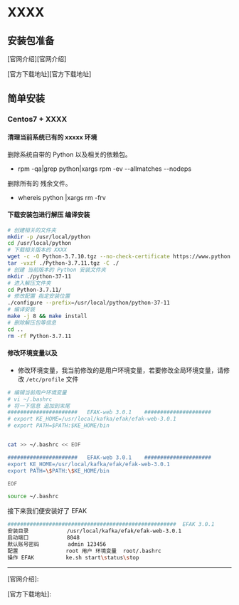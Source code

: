 # XXXX



## 安装包准备


[官网介绍][官网介绍]

[官方下载地址][官方下载地址]


## 简单安装

### Centos7 + XXXX 

#### 清理当前系统已有的 xxxxx 环境

删除系统自带的 Python 以及相关的依赖包。

-   rpm -qa|grep python|xargs rpm -ev --allmatches --nodeps

删除所有的 残余文件。

-   whereis python |xargs rm -frv



#### 下载安装包进行解压 编译安装

```sh
# 创建相关的文件夹
mkdir -p /usr/local/python
cd /usr/local/python
# 下载相关版本的 XXXX
wget -c -O Python-3.7.10.tgz --no-check-certificate https://www.python.org/ftp/python/3.7.10/Python-3.7.10.tgz
tar -vxzf ./Python-3.7.11.tgz -C ./
# 创建 当前版本的 Python 安装文件夹
mkdir ./python-37-11
# 进入解压文件夹
cd Python-3.7.11/
# 修改配置 指定安装位置
./configure --prefix=/usr/local/python/python-37-11
# 编译安装
make -j 8 && make install
# 删除解压包等信息
cd ..
rm -rf Python-3.7.11

```



#### 修改环境变量以及

-   修改环境变量，我当前修改的是用户环境变量，若要修改全局环境变量，请修改 `/etc/profile` 文件

```sh
# 编辑当前用户环境变量
# vi ~/.bashrc
# 将一下信息 追加到末尾 
######################   EFAK-web 3.0.1    #####################
# export KE_HOME=/usr/local/kafka/efak/efak-web-3.0.1
# export PATH=$PATH:$KE_HOME/bin


cat >> ~/.bashrc << EOF

######################   EFAK-web 3.0.1    #####################
export KE_HOME=/usr/local/kafka/efak/efak-web-3.0.1
export PATH=\$PATH:\$KE_HOME/bin

EOF

source ~/.bashrc
```



接下来我们便安装好了 EFAK

```sh
#####################################################  EFAK 3.0.1
安装目录 			/usr/local/kafka/efak/efak-web-3.0.1
启动端口			8048
默认账号密码		   admin 123456
配置				 root 用户 环境变量  root/.bashrc
操作 EFAK			 ke.sh start\status\stop
```









---

[官网介绍]:

[官方下载地址]:

